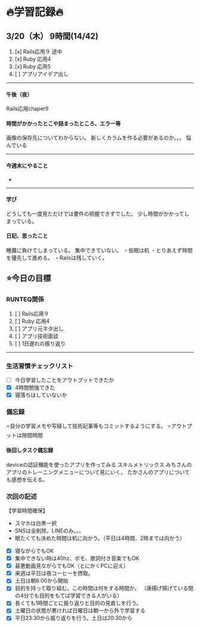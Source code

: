# 🔥学習記録🔥
## 3/20（木） 9時間(14/42)
1. [x] Rails応用９ 途中
2. [x] Ruby 応用4
3. [x] Ruby 応用5
4. [ ] アプリアイデア出し

***
#### 午後（夜）
Rails応用chaper9
#### 時間がかかったとこや詰まったところ、エラー等
画像の保存先についてわからない。
新しくカラムを作る必要があるのか。。。
悩んでいる

***
#### 今週末にやること
-
***
#### 学び
どうしても一度見ただけでは要件の把握できずでした。
少し時間がかかってしまっている。

#### 日記、思ったこと
睡魔に負けてしまっている。
集中できていない。
・仮眠は机
・とりあえず時間を優先して進める。
・Railsは残していく。

## ⭐️今日の目標
### RUNTEQ関係
1. [ ] Rails応用９ 
2. [ ] Ruby 応用4
3. [ ] アプリ元ネタ出し
4. [ ] アプリ技術面談
5. [ ] 1日遅れの振り返り

***


### 生活習慣チェックリスト
- [ ] 今日学習したことをアウトプットできたか
- [x] 4時間勉強できた
- [x] 寝落ちはしていないか

### 備忘録
⭐️自分の学習メモや写経して技術記事等もコミットするようにする。
⭐️アウトプットは隙間時間

#### 後回しタスク備忘録
deviceの認証機能を使ったアプリを作ってみる
スキルメトリックス
みちさんのアプリのトレーニングメニューについて見にいく。
たかさんのアプリについても感想を伝える。


### 次回の記述
【学習時間確保】
- スマホは白黒一択
- SNSは全削除。LINEのみ。。。
- 眠たくても決めた時間は机に向かう。（平日は4時間、2時までは向かう）
- [x] 寝ながらでもOK
- [x] 集中できない時は40hz、ポモ、歌詞付き音楽でもOK
- [x] 最悪動画見ながらでもOK（とにかくPCに迎え）
- [x] 来週は平日は夜コーヒーを摂取。
- [x] 土日は朝6:00から開始
- [x] 目的を持って取り組む。この時間は何をする時間か。
（唐揚げ揚げている間の4分でも目的をもてば学習できる人がいる）
- [x] 長くても1時間ごとに振り返りと目的の見直しを行う。
- [x] 土曜日の状態が悪ければ日曜日は朝一から外で学習する
- [x] 平日23:30から振り返りを行う。土日は20:30から
